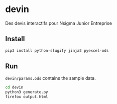 # devin

Des devis interactifs pour Nsigma Junior Entreprise

## Install

```bash
pip3 install python-slugify jinja2 pyexcel-ods
```

## Run

`devin/params.ods` contains the sample data.

```bash
cd devin
python3 generate.py
firefox output.html
```
